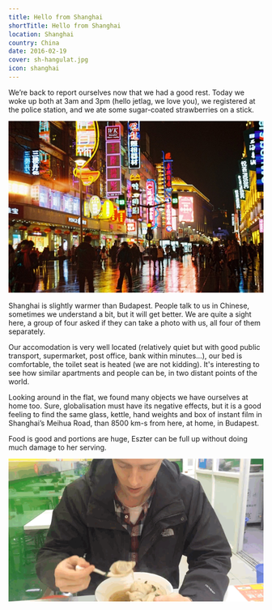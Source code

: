 ```yaml
---
title: Hello from Shanghai
shortTitle: Hello from Shanghai
location: Shanghai
country: China
date: 2016-02-19
cover: sh-hangulat.jpg
icon: shanghai
---
```


We’re back to report ourselves now that we had a good rest. Today we woke up both at 3am and 3pm (hello jetlag, we love you), we registered at the police station, and we ate some sugar-coated strawberries on a stick.

![Shanghai esti fényei](../../img/sh-hangulat.jpg)

Shanghai is slightly warmer than Budapest. People talk to us in Chinese, sometimes we understand a bit, but it will get better. We are quite a sight here, a group of four asked if they can take a photo with us, all four of them separately.

Our accomodation is very well located (relatively quiet but with good public transport, supermarket, post office, bank within minutes…), our bed is comfortable, the toilet seat is heated (we are not kidding). It's interesting to see how similar apartments and people can be, in two distant points of the world. 

Looking around in the flat, we found many objects we have ourselves at home too. Sure, globalisation must have its negative effects, but it is a good feeling to find the same glass, kettle, hand weights and box of instant film in Shanghai’s Meihua Road, than 8500 km-s from here, at home, in Budapest.

Food is good and portions are huge, Eszter can be full up without doing much damage to her serving. 

![Samu levest kanalaz](../../img/0219baoloop.gif)
